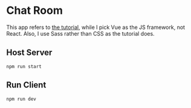 # Chat Room

This app refers to [the tutorial](https://youtu.be/NU-HfZY3ATQ), while I pick Vue as the JS framework, not React. Also, I use Sass rather than CSS as the tutorial does.

## Host Server

`npm run start`

## Run Client

`npm run dev`
